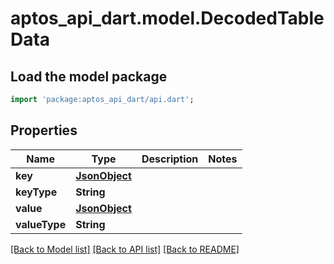 # aptos_api_dart.model.DecodedTableData

## Load the model package
```dart
import 'package:aptos_api_dart/api.dart';
```

## Properties
Name | Type | Description | Notes
------------ | ------------- | ------------- | -------------
**key** | [**JsonObject**](.md) |  | 
**keyType** | **String** |  | 
**value** | [**JsonObject**](.md) |  | 
**valueType** | **String** |  | 

[[Back to Model list]](../README.md#documentation-for-models) [[Back to API list]](../README.md#documentation-for-api-endpoints) [[Back to README]](../README.md)


